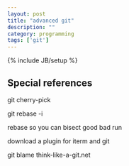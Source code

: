 ```yaml
---
layout: post
title: "advanced git"
description: ""
category: programming
tags: ['git']
---
```

{% include JB/setup %}


Special references
-----

git cherry-pick

git rebase -i

rebase so you can bisect
good
bad
run

download a plugin for iterm and git


git blame
think-like-a-git.net

